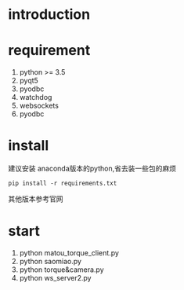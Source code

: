 # introduction



# requirement
1. python >= 3.5
2. pyqt5
3. pyodbc
4. watchdog
5. websockets
6. pyodbc

# install

建议安装 anaconda版本的python,省去装一些包的麻烦

    pip install -r requirements.txt

其他版本参考官网

# start

1. python matou_torque_client.py
2. python saomiao.py
3. python torque&camera.py
4. python ws_server2.py



